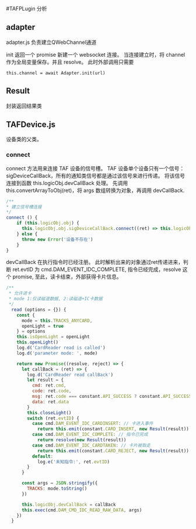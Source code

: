 #TAFPLugin 分析

## adapter
adapter.js 负责建立QWebChannel通道

init 返回一个 promise 
新建一个 websocket 连接。 当连接建立时，将 channel 作为全局变量保存。并且 resolve。
此时外部调用只需要 

`
this.channel = await Adapter.init(url)
`

## Result
封装返回结果类


## TAFDevice.js
设备类的父类。

### connect

connect 方法用来连接 TAF 设备的信号槽。
TAF 设备单个设备只有一个信号：sigDeviceCallBack，所有的通知类信号都是通过该信号来进行传递。
将该信号连接到函数 this.logicObj.devCallBack 处理。
先调用 this.convertArrayToObj(ret)，将 args 数组转换为对象，再调用  devCallBack.

```js
/**
* 建立信号槽连接
*/
connect () {
    if (this.logicObj.obj) {
      this.logicObj.obj.sigDeviceCallBack.connect((ret) => this.logicObj.devCallBack(this.convertArrayToObj(ret)))
    } else {
      throw new Error('设备不存在')
    }
}
```

devCallBack 在执行指令时已经注册。
此时解析出来的对象通过ret传递进来，判断 ret.evtID 为 cmd.DAM_EVENT_IDC_COMPLETE, 指令已经完成，resolve 这个 promise, 至此，读卡结束，外部获得卡片信息。

```js
/**
 * 允许进卡
 * mode 1:仅读磁道数据, 2:读磁道+IC卡数据
 */
  read (options = {}) {
    const {
      mode = this.TRACKS_ANYCARD,
      openLight = true
    } = options
    this.isOpenLight = openLight
    this.openLight()
    log.d('CardReader read is called')
    log.d('parameter mode: ', mode)

    return new Promise((resolve, reject) => {
      let callBack = (ret) => {
        log.d('CardReader read callBack')
        let result = {
          cmd: ret.cmd,
          code: ret.code,
          msg: ret.code === constant.API_SUCCESS ? constant.API_SUCCESS_MSG : constant.API_FAIL_MSG,
          data: ret.data
        }
        this.closeLight()
        switch (ret.evtID) {
          case cmd.DAM_EVENT_IDC_CARDINSERT: // 卡进入事件
            return this.emit(constant.CARD_INSERT, new Result(result))
          case cmd.DAM_EVENT_IDC_COMPLETE: // 指令已完成
            return resolve(new Result(result))
          case cmd.DAM_EVENT_IDC_CARDTAKEN: // 卡片被取走
            return this.emit(constant.CARD_REJECT, new Result(result))
          default:
            log.e('未知指令:', ret.evtID)
        }
      }

      const args = JSON.stringify({
        TRACKS: mode.toString()
      })

      this.logicObj.devCallBack = callBack
      this.exec(cmd.DAM_CMD_IDC_READ_RAW_DATA, args)
    })
  }
```